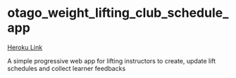 # otago_weight_lifting_club_schedule_app

[Heroku Link](https://lifting-schedule.herokuapp.com/)

A simple progressive web app for lifting instructors to create, update lift schedules and collect learner feedbacks

